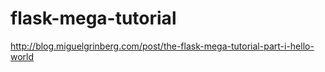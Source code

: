 flask-mega-tutorial
===================

http://blog.miguelgrinberg.com/post/the-flask-mega-tutorial-part-i-hello-world
